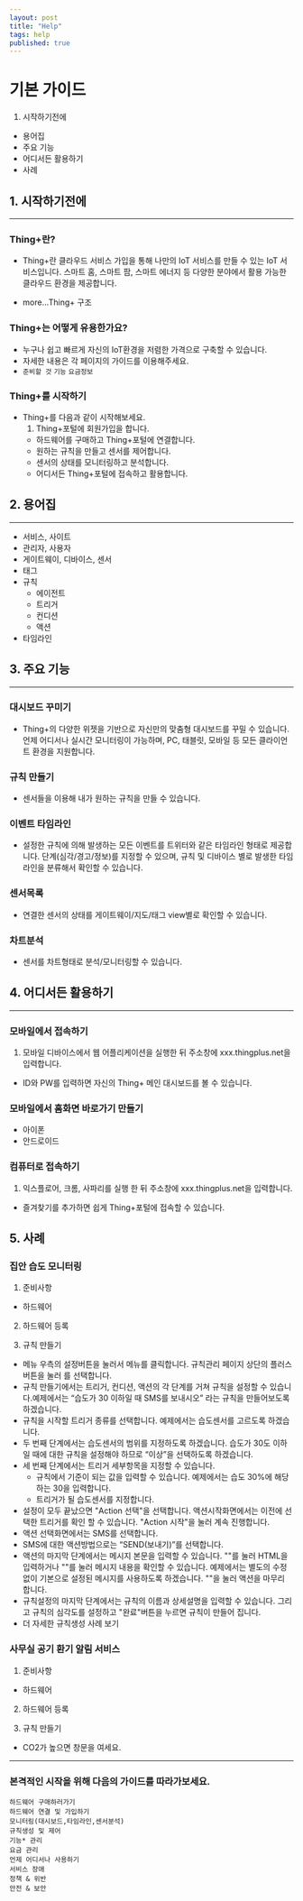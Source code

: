 ```yaml
---
layout: post
title: "Help"
tags: help
published: true
---
```



# 기본 가이드
1. 시작하기전에
* 용어집
* 주요 기능
* 어디서든 활용하기
* 사례


## 1. 시작하기전에
---
### Thing+란?
  - Thing+란 클라우드 서비스 가입을 통해 나만의 IoT 서비스를 만들 수 있는 IoT 서비스입니다. 스마트 홈, 스마트 팜, 스마트 에너지 등 다양한 분야에서 활용 가능한 클라우드 환경을 제공합니다.

  - more...Thing+ 구조


### Thing+는 어떻게 유용한가요?
  - 누구나 쉽고 빠르게 자신의 IoT환경을 저렴한 가격으로 구축할 수 있습니다.
  - 자세한 내용은 각 페이지의 가이드를 이용해주세요.
  - ```준비할 것``` ```기능``` ```요금정보```

### Thing+를 시작하기
- Thing+를 다음과 같이 시작해보세요.
  1. Thing+포털에 회원가입을 합니다.
  - 하드웨어를 구매하고 Thing+포털에 연결합니다.
  - 원하는 규칙을 만들고 센서를 제어합니다.
  - 센서의 상태를 모니터링하고 분석합니다.
  - 어디서든 Thing+포털에 접속하고 활용합니다.



## 2. 용어집
---
* 서비스, 사이트
* 관리자, 사용자
* 게이트웨이, 디바이스, 센서
* 태그
* 규칙
  - 에이전트
  - 트리거
  - 컨디션
  - 액션
* 타임라인

## 3. 주요 기능

---

### 대시보드 꾸미기
- Thing+의 다양한 위젯을 기반으로 자신만의 맞춤형 대시보드를 꾸밀 수 있습니다. 언제 어디서나 실시간 모니터링이 가능하며, PC, 태블릿, 모바일 등 모든 클라이언트 환경을 지원합니다.

### 규칙 만들기
- 센서들을 이용해 내가 원하는 규칙을 만들 수 있습니다.

### 이벤트 타임라인
- 설정한 규칙에 의해 발생하는 모든 이벤트를 트위터와 같은 타임라인 형태로 제공합니다. 단계(심각/경고/정보)를 지정할 수 있으며, 규칙 및 디바이스 별로 발생한 타임라인을 분류해서 확인할 수 있습니다.

### 센서목록
- 연결한 센서의 상태를 게이트웨이/지도/태그 view별로 확인할 수 있습니다.

### 차트분석
- 센서를 차트형태로 분석/모니터링할 수 있습니다.

## 4. 어디서든 활용하기

---

### 모바일에서 접속하기
1. 모바일 디바이스에서 웹 어플리케이션을 실행한 뒤 주소창에 xxx.thingplus.net을 입력합니다.
*  ID와 PW를 입력하면 자신의 Thing+ 메인 대시보드를 볼 수 있습니다.

### 모바일에서 홈화면 바로가기 만들기
* 아이폰
* 안드로이드

### 컴퓨터로 접속하기
1. 익스플로어, 크롬, 사파리를 실행 한 뒤 주소창에 xxx.thingplus.net을 입력합니다.
* 즐겨찾기를 추가하면 쉽게 Thing+포털에 접속할 수 있습니다.


## 5. 사례

### 집안 습도 모니터링
1. 준비사항
  - 하드웨어

2. 하드웨어 등록

3. 규칙 만들기
* 메뉴 우측의 설정버튼을 눌러서 메뉴를 클릭합니다. 규칙관리 페이지 상단의 플러스 버튼을 눌러 를 선택합니다.
* 규칙 만들기에서는 트리거, 컨디션, 액션의 각 단계를 거쳐 규칙을 설정할 수 있습니다.예제에서는 “습도가 30 이하일 때 SMS를 보내시오” 라는 규칙을 만들어보도록 하겠습니다.
* 규칙을 시작할 트리거 종류를 선택합니다. 예제에서는 습도센서를 고르도록 하겠습니다.
* 두 번째 단계에서는 습도센서의 범위를 지정하도록 하겠습니다. 습도가 30도 이하일 때에 대한 규칙을 설정해야 하므로 “이상”을 선택하도록 하겠습니다.
* 세 번째 단계에서는 트리거 세부항목을 지정할 수 있습니다.
  - 규칙에서 기준이 되는 값을 입력할 수 있습니다. 예제에서는 습도 30%에 해당하는 30을 입력합니다.
  - 트리거가 될 습도센서를 지정합니다.
* 설정이 모두 끝났으면 "Action 선택"을 선택합니다. 액션시작화면에서는 이전에 선택한 트리거를 확인 할 수 있습니다. "Action 시작"을 눌러 계속 진행합니다.
* 액션 선택화면에서는 SMS를 선택합니다.
* SMS에 대한 액션방법으로는 “SEND(보내기)”를 선택합니다.
* 액션의 마지막 단계에서는 메시지 본문을 입력할 수 있습니다. ""를 눌러 HTML을 입력하거나 ""를 눌러 메시지 내용을 확인할 수 있습니다. 예제에서는 별도의 수정 없이 기본으로 설정된 메시지를 사용하도록 하겠습니다. ""을 눌러 액션을 마무리 합니다.
* 규칙설정의 마지막 단계에서는 규칙의 이름과 상세설명을 입력할 수 있습니다. 그리고 규칙의 심각도를 설정하고 "완료"버튼을 누르면 규칙이 만들어 집니다.
* 더 자세한 규칙생성 사례 보기

### 사무실 공기 환기 알림 서비스
1. 준비사항
  - 하드웨어

2. 하드웨어 등록

3. 규칙 만들기
* CO2가 높으면 창문을 여세요.


---

### 본격적인 시작을 위해 다음의 가이드를 따라가보세요.

```
하드웨어 구매하러가기
하드웨어 연결 및 가입하기
모니터링(대시보드,타임라인,센서분석)
규칙생성 및 제어
기능* 관리
요금 관리
언제 어디서나 사용하기
서비스 장애
정책 & 위반
안전 & 보안
```
